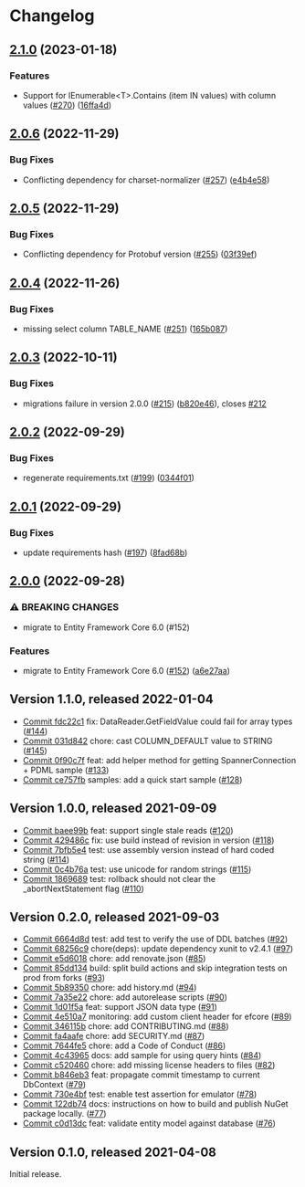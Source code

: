 # Changelog

## [2.1.0](https://github.com/googleapis/dotnet-spanner-entity-framework/compare/Google.Cloud.EntityFrameworkCore.Spanner-2.0.6...Google.Cloud.EntityFrameworkCore.Spanner-2.1.0) (2023-01-18)


### Features

* Support for IEnumerable&lt;T&gt;.Contains (item IN values) with column values ([#270](https://github.com/googleapis/dotnet-spanner-entity-framework/issues/270)) ([16ffa4d](https://github.com/googleapis/dotnet-spanner-entity-framework/commit/16ffa4dd6541b22dda2b84ec910cc517eb668f79))

## [2.0.6](https://github.com/googleapis/dotnet-spanner-entity-framework/compare/Google.Cloud.EntityFrameworkCore.Spanner-2.0.5...Google.Cloud.EntityFrameworkCore.Spanner-2.0.6) (2022-11-29)


### Bug Fixes

* Conflicting dependency for charset-normalizer ([#257](https://github.com/googleapis/dotnet-spanner-entity-framework/issues/257)) ([e4b4e58](https://github.com/googleapis/dotnet-spanner-entity-framework/commit/e4b4e58b01eb59ca3f41c7b6834c0a8f892e6766))

## [2.0.5](https://github.com/googleapis/dotnet-spanner-entity-framework/compare/Google.Cloud.EntityFrameworkCore.Spanner-2.0.4...Google.Cloud.EntityFrameworkCore.Spanner-2.0.5) (2022-11-29)


### Bug Fixes

* Conflicting dependency for Protobuf version ([#255](https://github.com/googleapis/dotnet-spanner-entity-framework/issues/255)) ([03f39ef](https://github.com/googleapis/dotnet-spanner-entity-framework/commit/03f39efc14822bd95c99e5fa4ec7fe96afa2a17f))

## [2.0.4](https://github.com/googleapis/dotnet-spanner-entity-framework/compare/Google.Cloud.EntityFrameworkCore.Spanner-2.0.3...Google.Cloud.EntityFrameworkCore.Spanner-2.0.4) (2022-11-26)


### Bug Fixes

* missing select column TABLE_NAME ([#251](https://github.com/googleapis/dotnet-spanner-entity-framework/issues/251)) ([165b087](https://github.com/googleapis/dotnet-spanner-entity-framework/commit/165b0875d42dfd27100150bef03d915ad9df5cad))

## [2.0.3](https://github.com/googleapis/dotnet-spanner-entity-framework/compare/Google.Cloud.EntityFrameworkCore.Spanner-2.0.2...Google.Cloud.EntityFrameworkCore.Spanner-2.0.3) (2022-10-11)


### Bug Fixes

* migrations failure in version 2.0.0 ([#215](https://github.com/googleapis/dotnet-spanner-entity-framework/issues/215)) ([b820e46](https://github.com/googleapis/dotnet-spanner-entity-framework/commit/b820e462d18829543a06306c41e53a17cc48565d)), closes [#212](https://github.com/googleapis/dotnet-spanner-entity-framework/issues/212)

## [2.0.2](https://github.com/googleapis/dotnet-spanner-entity-framework/compare/Google.Cloud.EntityFrameworkCore.Spanner-2.0.1...Google.Cloud.EntityFrameworkCore.Spanner-2.0.2) (2022-09-29)


### Bug Fixes

* regenerate requirements.txt ([#199](https://github.com/googleapis/dotnet-spanner-entity-framework/issues/199)) ([0344f01](https://github.com/googleapis/dotnet-spanner-entity-framework/commit/0344f01fcbe842c36d0ff128625f106cc452c270))

## [2.0.1](https://github.com/googleapis/dotnet-spanner-entity-framework/compare/Google.Cloud.EntityFrameworkCore.Spanner-2.0.0...Google.Cloud.EntityFrameworkCore.Spanner-2.0.1) (2022-09-29)


### Bug Fixes

* update requirements hash ([#197](https://github.com/googleapis/dotnet-spanner-entity-framework/issues/197)) ([8fad68b](https://github.com/googleapis/dotnet-spanner-entity-framework/commit/8fad68bd745a687d2ab7d3ea8b9d0cbc55d7715a))

## [2.0.0](https://github.com/googleapis/dotnet-spanner-entity-framework/compare/Google.Cloud.EntityFrameworkCore.Spanner-1.1.0...Google.Cloud.EntityFrameworkCore.Spanner-2.0.0) (2022-09-28)


### ⚠ BREAKING CHANGES

* migrate to Entity Framework Core 6.0 (#152)

### Features

* migrate to Entity Framework Core 6.0 ([#152](https://github.com/googleapis/dotnet-spanner-entity-framework/issues/152)) ([a6e27aa](https://github.com/googleapis/dotnet-spanner-entity-framework/commit/a6e27aa25c9deeab7022284bb1a21e79976a54de))

## Version 1.1.0, released 2022-01-04

- [Commit fdc22c1](https://github.com/googleapis/dotnet-spanner-entity-framework/commit/fdc22c1) fix: DataReader.GetFieldValue<T> could fail for array types ([#144](https://github.com/googleapis/dotnet-spanner-entity-framework/pull/144))
- [Commit 031d842](https://github.com/googleapis/dotnet-spanner-entity-framework/commit/031d842) chore: cast COLUMN\_DEFAULT value to STRING ([#145](https://github.com/googleapis/dotnet-spanner-entity-framework/pull/145))
- [Commit 0f90c7f](https://github.com/googleapis/dotnet-spanner-entity-framework/commit/0f90c7f) feat: add helper method for getting SpannerConnection + PDML sample ([#133](https://github.com/googleapis/dotnet-spanner-entity-framework/pull/133))
- [Commit ce757fb](https://github.com/googleapis/dotnet-spanner-entity-framework/commit/ce757fb) samples: add a quick start sample ([#128](https://github.com/googleapis/dotnet-spanner-entity-framework/pull/128))

## Version 1.0.0, released 2021-09-09

- [Commit baee99b](https://github.com/googleapis/dotnet-spanner-entity-framework/commit/baee99b) feat: support single stale reads ([#120](https://github.com/googleapis/dotnet-spanner-entity-framework/pull/120))
- [Commit 429486c](https://github.com/googleapis/dotnet-spanner-entity-framework/commit/429486c) fix: use build instead of revision in version ([#118](https://github.com/googleapis/dotnet-spanner-entity-framework/pull/118))
- [Commit 7bfb5e4](https://github.com/googleapis/dotnet-spanner-entity-framework/commit/7bfb5e4) test: use assembly version instead of hard coded string ([#114](https://github.com/googleapis/dotnet-spanner-entity-framework/pull/114))
- [Commit 0c4b76a](https://github.com/googleapis/dotnet-spanner-entity-framework/commit/0c4b76a) test: use unicode for random strings ([#115](https://github.com/googleapis/dotnet-spanner-entity-framework/pull/115))
- [Commit 1869689](https://github.com/googleapis/dotnet-spanner-entity-framework/commit/1869689) test: rollback should not clear the \_abortNextStatement flag ([#110](https://github.com/googleapis/dotnet-spanner-entity-framework/pull/110))

## Version 0.2.0, released 2021-09-03

- [Commit 6664d8d](https://github.com/googleapis/dotnet-spanner-entity-framework/commit/6664d8d) test: add test to verify the use of DDL batches ([#92](https://github.com/googleapis/dotnet-spanner-entity-framework/pull/92))
- [Commit 68256c9](https://github.com/googleapis/dotnet-spanner-entity-framework/commit/68256c9) chore(deps): update dependency xunit to v2.4.1 ([#97](https://github.com/googleapis/dotnet-spanner-entity-framework/pull/97))
- [Commit e5d6018](https://github.com/googleapis/dotnet-spanner-entity-framework/commit/e5d6018) chore: add renovate.json ([#85](https://github.com/googleapis/dotnet-spanner-entity-framework/pull/85))
- [Commit 85dd134](https://github.com/googleapis/dotnet-spanner-entity-framework/commit/85dd134) build: split build actions and skip integration tests on prod from forks ([#93](https://github.com/googleapis/dotnet-spanner-entity-framework/pull/93))
- [Commit 5b89350](https://github.com/googleapis/dotnet-spanner-entity-framework/commit/5b89350) chore: add history.md ([#94](https://github.com/googleapis/dotnet-spanner-entity-framework/pull/94))
- [Commit 7a35e22](https://github.com/googleapis/dotnet-spanner-entity-framework/commit/7a35e22) chore: add autorelease scripts ([#90](https://github.com/googleapis/dotnet-spanner-entity-framework/pull/90))
- [Commit 1d01f5a](https://github.com/googleapis/dotnet-spanner-entity-framework/commit/1d01f5a) feat: support JSON data type ([#91](https://github.com/googleapis/dotnet-spanner-entity-framework/pull/91))
- [Commit 4e510a7](https://github.com/googleapis/dotnet-spanner-entity-framework/commit/4e510a7) monitoring: add custom client header for efcore ([#89](https://github.com/googleapis/dotnet-spanner-entity-framework/pull/89))
- [Commit 346115b](https://github.com/googleapis/dotnet-spanner-entity-framework/commit/346115b) chore: add CONTRIBUTING.md ([#88](https://github.com/googleapis/dotnet-spanner-entity-framework/pull/88))
- [Commit fa4aafe](https://github.com/googleapis/dotnet-spanner-entity-framework/commit/fa4aafe) chore: add SECURITY.md ([#87](https://github.com/googleapis/dotnet-spanner-entity-framework/pull/87))
- [Commit 7644fe5](https://github.com/googleapis/dotnet-spanner-entity-framework/commit/7644fe5) chore: add a Code of Conduct ([#86](https://github.com/googleapis/dotnet-spanner-entity-framework/pull/86))
- [Commit 4c43965](https://github.com/googleapis/dotnet-spanner-entity-framework/commit/4c43965) docs: add sample for using query hints ([#84](https://github.com/googleapis/dotnet-spanner-entity-framework/pull/84))
- [Commit c520460](https://github.com/googleapis/dotnet-spanner-entity-framework/commit/c520460) chore: add missing license headers to files ([#82](https://github.com/googleapis/dotnet-spanner-entity-framework/pull/82))
- [Commit b846eb3](https://github.com/googleapis/dotnet-spanner-entity-framework/commit/b846eb3) feat: propagate commit timestamp to current DbContext ([#79](https://github.com/googleapis/dotnet-spanner-entity-framework/pull/79))
- [Commit 730e4bf](https://github.com/googleapis/dotnet-spanner-entity-framework/commit/730e4bf) test: enable test assertion for emulator ([#78](https://github.com/googleapis/dotnet-spanner-entity-framework/pull/78))
- [Commit 122db74](https://github.com/googleapis/dotnet-spanner-entity-framework/commit/122db74) docs: instructions on how to build and publish NuGet package locally. ([#77](https://github.com/googleapis/dotnet-spanner-entity-framework/pull/77))
- [Commit c0d13dc](https://github.com/googleapis/dotnet-spanner-entity-framework/commit/c0d13dc) feat: validate entity model against database ([#76](https://github.com/googleapis/dotnet-spanner-entity-framework/pull/76))

## Version 0.1.0, released 2021-04-08

Initial release.
